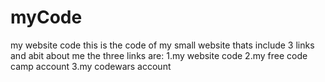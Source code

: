 # myCode
my website code
this is the code of my small website thats include 3 links and abit about me
the three links are:
1.my website code
2.my free code camp account
3.my codewars account
